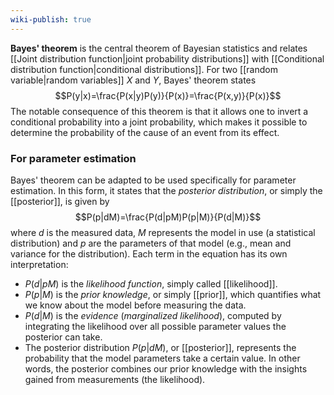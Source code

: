 ```yaml
---
wiki-publish: true
---
```

**Bayes' theorem** is the central theorem of Bayesian statistics and relates [[Joint distribution function|joint probability distributions]] with [[Conditional distribution function|conditional distributions]]. For two [[random variable|random variables]] $X$ and $Y$, Bayes' theorem states
$$P(y|x)=\frac{P(x|y)P(y)}{P(x)}=\frac{P(x,y)}{P(x)}$$
The notable consequence of this theorem is that it allows one to invert a conditional probability into a joint probability, which makes it possible to determine the probability of the cause of an event from its effect.
### For parameter estimation
Bayes' theorem can be adapted to be used specifically for parameter estimation. In this form, it states that the *posterior distribution*, or simply the [[posterior]], is given by
$$P(p|dM)=\frac{P(d|pM)P(p|M)}{P(d|M)}$$
where $d$ is the measured data, $M$ represents the model in use (a statistical distribution) and $p$ are the parameters of that model (e.g., mean and variance for the distribution). Each term in the equation has its own interpretation:
- $P(d|pM)$ is the *likelihood function*, simply called [[likelihood]].
- $P(p|M)$ is the *prior knowledge*, or simply [[prior]], which quantifies what we know about the model before measuring the data.
- $P(d|M)$ is the *evidence* (*marginalized likelihood*), computed by integrating the likelihood over all possible parameter values the posterior can take.
- The posterior distribution $P(p|dM)$, or [[posterior]], represents the probability that the model parameters take a certain value. In other words, the posterior combines our prior knowledge with the insights gained from measurements (the likelihood).
